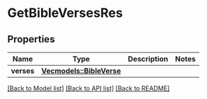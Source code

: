 # GetBibleVersesRes

## Properties

Name | Type | Description | Notes
------------ | ------------- | ------------- | -------------
**verses** | [**Vec<models::BibleVerse>**](BibleVerse.md) |  | 

[[Back to Model list]](../README.md#documentation-for-models) [[Back to API list]](../README.md#documentation-for-api-endpoints) [[Back to README]](../README.md)



